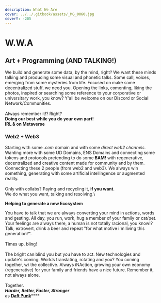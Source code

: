 ```yaml
---
description: What We Are
cover: ../../.gitbook/assets/_MG_0060.jpg
coverY: -205
---
```


# W.W.A

## Art + Programming (AND TALKING!)

We build and generate some data, by the mind, right? We want these minds talking and producing some visual and phonetic talks. Some call, voices, emerging from some mysteries from life. Focused on make some decentralized stuff, we need you. Opening the links, comenting, liking the photos, inspired or searching some reference to your corporative or universitary work, you know? Y'all be welcome on our Discord or Social Network/Communities. \
\
Always remember it!? Right?\
**Doing our best while you do your own part!**\
**IRL & on Metaverse**

### Web2 + Web3&#x20;

Starting with some _.com_ domain and with some _direct web2 channels_. Wanting more with some UD Domains, ENS Domains and connecting some tokens and protocols pretending to do some **BAM!** with regenerative, decentralized and creative content made for community and by them. Connecting these 2 people (from web2 and web3). We always win something, generating with some artificial intellingence or augmented reality. \
\
Only with collabs? Paying and recycling it, **if you want**.\
We do what you want, talking and resolving.\


**Helping to generate a new Ecosystem**

You have to talk that we are always converting your mind in actions, words and gesting. All day, you run, work, hug a member of your family or cat/pet. Your feelings are always there, a human is not totally racional, you know!? Talk, extrovert, drink a beer and repeat "for what motive i'm living this generation?".\
\
Times up, bling! \
\
The bright can blind you but you have to act. New technologies and update's coming. Worlds translating, rotating and you? You coming together, w/ the collective. Always iNAction, growing your own economy (regenerative) for your family and friends have a nice future. Remember it, not always alone. \
\
Together.\
_**Harder, Better, Faster, Stronger**_\
as [**Daft Punk**](https://daftpunk.fandom.com/wiki/Daft\_Punk)****
